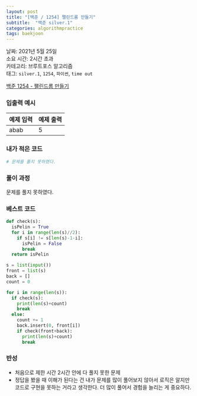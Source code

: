 ```yaml
---
layout: post
title: "[백준 / 1254] 팰린드롬 만들기"
subtitle:  "백준 silver.1"
categories: algorithmpractice
tags: baekjoon
---
```


날짜: 2021년 5월 25일  
소요 시간: 2시간 초과  
카테고리: 브루트포스 알고리즘  
태그: `silver.1`, `1254`, `파이썬`, `time out`  


[백준 1254 - 팰린드롬 만들기](https://www.acmicpc.net/problem/1254)

### 입출력 예시  

|예제 입력|예제 출력|
|---|---|
|abab|5|

  
### 내가 적은 코드

```python
# 문제를 풀지 못하였다.
```

### 풀이 과정  

문제를 풀지 못하였다.

  
### 베스트 코드

```python
def check(s):
  isPelin = True
  for i in range(len(s)//2):
    if s[i] != s[len(s)-1-i]:
      isPelin = False
      break
  return isPelin

s = list(input())
front = list(s)
back = []
count = 0

for i in range(len(s)):
  if check(s):
    print(len(s)+count)
    break
  else:
    count += 1
    back.insert(0, front[i])
    if check(front+back):
      print(len(s)+count)
      break
```

### 반성

- 처음으로 제한 시간 2시간 안에 다 풀지 못한 문제
- 정답을 봤을 때 이해가 된다는 건 내가 문제를 많이 풀어보지 않아서 로직은 알지만 코드로 구현을 못하는 거라고 생각한다. 더 많이 풀어서 경험을 늘리는 게 중요하다.
